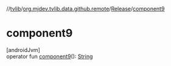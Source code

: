 //[tvlib](../../../index.md)/[org.mjdev.tvlib.data.github.remote](../index.md)/[Release](index.md)/[component9](component9.md)

# component9

[androidJvm]\
operator fun [component9](component9.md)(): [String](https://kotlinlang.org/api/latest/jvm/stdlib/kotlin/-string/index.html)
